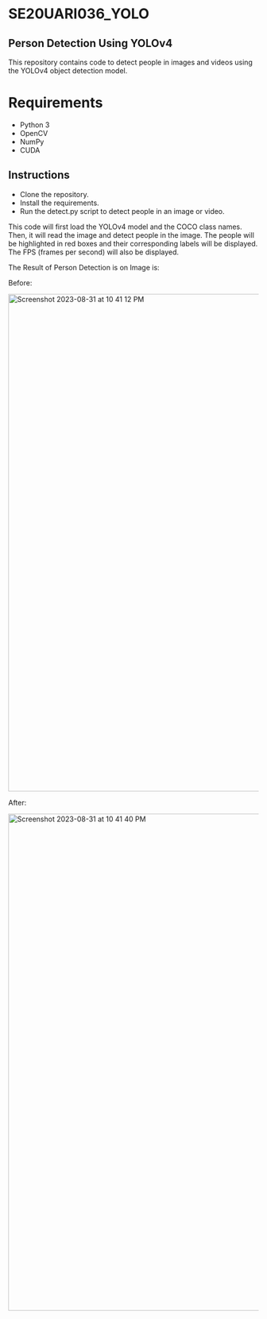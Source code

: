 # SE20UARI036_YOLO
## Person Detection Using YOLOv4
This repository contains code to detect people in images and videos using the YOLOv4 object detection model.

# Requirements
* Python 3
* OpenCV
* NumPy
* CUDA

## Instructions
* Clone the repository.
* Install the requirements.
* Run the detect.py script to detect people in an image or video.

This code will first load the YOLOv4 model and the COCO class names. Then, it will read the image and detect people in the image. The people will be highlighted in red boxes and their corresponding labels will be displayed. The FPS (frames per second) will also be displayed.

The Result of Person Detection is on Image is:


Before:

<img width="1001" alt="Screenshot 2023-08-31 at 10 41 12 PM" src="https://github.com/abhirambussa/SE20UARI036_YOLO/assets/121299178/4346574a-d418-41d8-ae84-4bf082e03d11">





After:

<img width="1000" alt="Screenshot 2023-08-31 at 10 41 40 PM" src="https://github.com/abhirambussa/SE20UARI036_YOLO/assets/121299178/7024fb9f-16d0-4d63-9435-ec6906d728c6">



